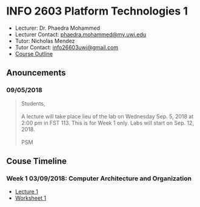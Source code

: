 # INFO 2603 Platform Technologies 1

- Lecturer: Dr. Phaedra Mohammed
- Lecturer Contact: phaedra.mohammed@my.uwi.edu
- Tutor: Nicholas Mendez
- Tutor Contact: info26603uwi@gmail.com
- [Course Outline](files/outline.pdf)


## Anouncements

### 09/05/2018

>Students, <br><br>
>A lecture will take place lieu of the lab on Wednesday Sep. 5, 2018 at 2:00 pm in FST 113.
This is for Week 1 only. Labs will start on Sep. 12, 2018. <br><br>
>PSM

## Couse Timeline

###  Week 1 03/09/2018: Computer Architecture and Organization

- [Lecture 1](files/lecture1.pdf)
- [Worksheet 1](files/WS1.pdf)


